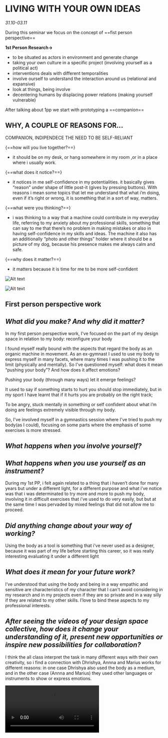 # LIVING WITH YOUR OWN IDEAS
*31.10-03.11*

During this seminar we focus on the concept of ==fist person perspective==

**1st Person Research→** 

- to be situated as actors in environment and generate change
- taking your own culture in a specific project (involving yourself as a political act)
- interventions deals with different temporalities
- involve ourself to understand the interaction around us (relational and expansive)
- look at things, being involve
- decentering humans by displacing power relations (making yourself vulnerable)


After talking about 1pp we start with prototyping a ==companion== 

## WHY, A COUPLE OF REASONS FOR...

COMPANION, INDIPENDECE THE NEED TO BE SELF-RELIANT

{==how will you live together?==}

- it should be on my desk, or hang somewhere in my room ,or in a place where i usually work.

{==what does it notice?==}

- it notices in me self-confidence in my potentialities. it basically gives “reason” under shape of little post-it (gives by pressing buttons). With reasons i mean some topics that let me understand that what i’m doing, even if it’s right or wrong, it is something that in a sort of way, matters.

{==what were you thinking?==}

- i was thinking to a way that a machine could contribute in my everyday life, referring to my anxiety about my professional skills, something that can say to me that there’s no problem in making mistakes or also in having self-confidence in my skills and ideas. The machine it also has an additionally “photo and other things” holder where it should be a picture of my dog, because his presence makes me always calm and safe.

{==why does it matter?==}

- it matters because it is time for me to be more self-confident

![Alt text](../images/LWYOIFOTO3.png)

![Alt text](../images/LWYOIFOTO1.png)


## First person perspective work


## *What did you make? And why did it matter?*

In my first person perspective work, I've focused on the part of my design space in relation to my body: reconfigure your body

I found myself really bound with the aspects that regard the body as an organic machine in movement. As an ex-gymnast I used to use my body to express myself in many facets, where many times I was pushing it to the limit (physically and mentally). So I've questioned myself: what does it mean “pushing your body”? And how does it affect emotions?

Pushing your body (through many ways) let it emerge feelings?

It used to say if something starts to hurt you should stop immediately, but in my sport I have learnt that if it hurts you are probably on the right track;

To be angry, stuck mentally in something or self confident about what i’m doing are feelings extremely visible through my body.

So, I've involved myself in a gymnastics session where I've tried to push my body(as I could), focusing on some parts where the emphasis of some exercises is more stressed.

## *What happens when you involve yourself?*
## *What happens when you use yourself as an instrument?*

During my 1st PP, i felt again related to a thing that i haven’t done for many years but under a different light, for a different purpose and what i’ve notice was that i was determinated to try more and more to push my body, involving it in difficult exercises that i’ve used to do very easily, but but at the same time I was pervaded by mixed feelings that did not allow me to proceed.

## *Did anything change about your way of working?*

Using the body as a tool is something that i’ve never used as a designer, because it was part of my life before starting this career, so it was really interesting evaluating it under a different light

## *What does it mean for your future work?*

I’ve understood that using the body and being in a way empathic and sensitive are characteristics of my character that I can't avoid considering in my research and in my projects even if they are so private and in a way silly if they are related to my other skills. I’love to bind these aspects to my professional interests.

## *After seeing the videos of your design space collective, how does it change your understanding of it, present new opportunities or inspire new possibilities for collaboration?*

I think the all class interpret the task in many different ways with their own creativity, so i find a connection with Dhrishya, Annna and Marius works for different reasons: in one case Dhrishya also used the body as a medium, and in the other case (Annna and Marius) they used other languages or instruments to show or express emotions.

<video src="../images/Anna_Fedele_video.mp4" controls title="WARM_UP"></video>